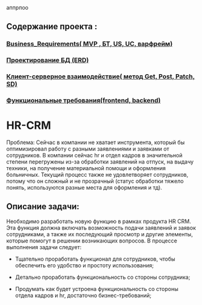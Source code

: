 аппрпоо   

## Содержание проекта :

  ### [Business_Requirements( MVP , БТ, US, UC, варфрейм) ](https://github.com/ctrlV-vortimer/HR-CRM/tree/main/Business_Requirements)
  ### [Проектирование БД (ERD) ](https://github.com/ctrlV-vortimer/HR-CRM/tree/main/ERD)
  ### [Клиент-серверное взаимодействие( метод Get, Post, Patch, SD)](https://github.com/ctrlV-vortimer/HR-CRM/tree/main/клиент-серверное%20взаимодействие)
  ### [Функциональные требования(frontend, backend)](https://github.com/ctrlV-vortimer/HR-CRM/tree/main/Функциональные%20требования)


# HR-CRM
Проблема: 
Сейчас в компании не хватает инструмента, который бы оптимизировал работу с разными заявлениями и заявками от сотрудников. В компании сейчас hr и отдел кадров в значительной степени перегружены из-за обработки заявлений на отпуск, на выдачу техники, на получение материальной помощи и оформления больничных. Текущий процесс также не удовлетворяет сотрудников, потому что он сложный и не прозрачный (статус обработки тяжело понять, используются разные места для оформления и тд).

## Описание задачи:

Необходимо разработать новую функцию в рамках продукта HR CRM. Эта функция должна включать возможность подачи заявлений и заявок сотрудниками, а также их последующий просмотр и другие элементы, которые помогут в решении возникающих вопросов. В процессе выполнения задачи следует:

* Тщательно проработать функционал для сотрудников, чтобы обеспечить его удобство и простоту использования;

* Детально проработать функциональность со стороны сотрудника;

* Продумать как будет устроена функциональность со стороны отдела кадров и hr, достаточно бизнес-требований;
